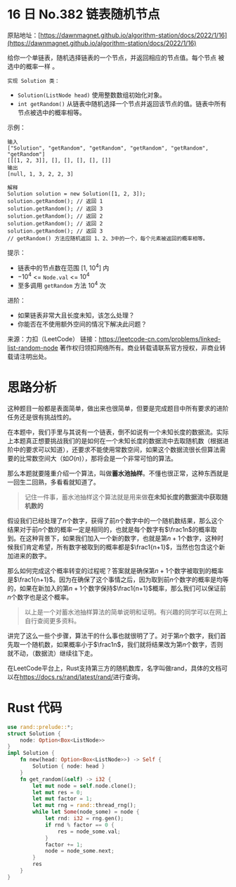 # 16 日 No.382 链表随机节点

原贴地址：[https://dawnmagnet.github.io/algorithm-station/docs/2022/1/16](https://dawnmagnet.github.io/algorithm-station/docs/2022/1/16)

给你一个单链表，随机选择链表的一个节点，并返回相应的节点值。每个节点 被选中的概率一样 。

`实现 Solution 类：`

- `Solution(ListNode head)` 使用整数数组初始化对象。
- `int getRandom()` 从链表中随机选择一个节点并返回该节点的值。链表中所有节点被选中的概率相等。

示例：

    输入
    ["Solution", "getRandom", "getRandom", "getRandom", "getRandom", "getRandom"]
    [[[1, 2, 3]], [], [], [], [], []]
    输出
    [null, 1, 3, 2, 2, 3]

    解释
    Solution solution = new Solution([1, 2, 3]);
    solution.getRandom(); // 返回 1
    solution.getRandom(); // 返回 3
    solution.getRandom(); // 返回 2
    solution.getRandom(); // 返回 2
    solution.getRandom(); // 返回 3
    // getRandom() 方法应随机返回 1、2、3中的一个，每个元素被返回的概率相等。


提示：

- 链表中的节点数在范围 [1, $10^4$] 内
- $-10^4$ <= `Node.val` <= $10^4$
- 至多调用 `getRandom` 方法 $10^4$ 次

进阶：

- 如果链表非常大且长度未知，该怎么处理？
- 你能否在不使用额外空间的情况下解决此问题？

来源：力扣（LeetCode）
链接：https://leetcode-cn.com/problems/linked-list-random-node
著作权归领扣网络所有。商业转载请联系官方授权，非商业转载请注明出处。

# 思路分析

这种题目一般都是表面简单，做出来也很简单，但要是完成题目中所有要求的进阶任务还是很有挑战性的。

在本题中，我们手里与其说有一个链表，倒不如说有一个未知长度的数据流。实际上本题真正想要挑战我们的是如何在一个未知长度的数据流中去取随机数（根据进阶中的要求可以知道），还要求不能使用常数空间，如果这个数据流很长但算法需要的比常数空间大（如$O(n)$），那将会是一个非常可怕的算法。

那么本题就要隆重介绍一个算法，叫做**蓄水池抽样**。不懂也很正常，这种东西就是一回生二回熟，多看看就知道了。

> 记住一件事，蓄水池抽样这个算法就是用来做**在未知长度的数据流中获取随机数的**

假设我们已经处理了$n$个数字，获得了前$n$个数字中的一个随机数结果，那么这个结果对于前$n$个数的概率一定是相同的，也就是每个数字有$\frac1n$的概率取到。在这种背景下，如果我们加入一个新的数字，也就是第$n+1$个数字，这种时候我们肯定希望，所有数字被取到的概率都是$\frac1{n+1}$，当然也包含这个新加进来的数字。

那么如何完成这个概率转变的过程呢？答案就是确保第$n+1$个数字被取到的概率是$\frac1{n+1}$。因为在确保了这个事情之后，因为取到前$n$个数字的概率是均等的，如果在新加入的第$n+1$个数字保持$\frac1{n+1}$概率，那么我们可以保证前$n$个数字也是这个概率。

> 以上是一个对蓄水池抽样算法的简单说明和证明。有兴趣的同学可以在网上自行查阅更多资料。

讲完了这么一些个步骤，算法干的什么事也就很明了了。对于第$n$个数字，我们首先取一个随机数，如果概率小于$\frac1n$，我们就将结果改为第$n$个数字，否则就不动，（数据流）继续往下走。

在LeetCode平台上，Rust支持第三方的随机数库，名字叫做rand，具体的文档可以在<https://docs.rs/rand/latest/rand/>进行查询。

# Rust 代码

```rust
use rand::prelude::*;
struct Solution {
    node: Option<Box<ListNode>>
}
impl Solution {
    fn new(head: Option<Box<ListNode>>) -> Self {
        Solution { node: head }
    }
    fn get_random(&self) -> i32 {
        let mut node = self.node.clone();
        let mut res = 0;
        let mut factor = 1;
        let mut rng = rand::thread_rng();
        while let Some(node_some) = node {
            let rnd: i32 = rng.gen();
            if rnd % factor == 0 {
                res = node_some.val;
            }
            factor += 1;
            node = node_some.next;
        }
        res
    }
}
```

